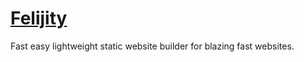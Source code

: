 # [Felijity](http://felijity.github.com)


Fast easy lightweight static website builder for blazing fast websites.